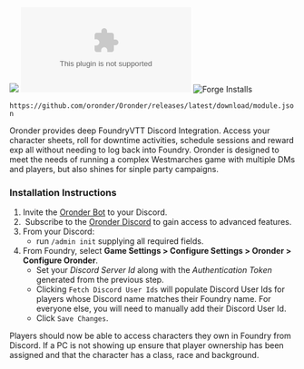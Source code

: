 ![](https://img.shields.io/badge/Foundry-v11-informational)
![Latest Release Download Count](https://img.shields.io/github/downloads/oronder/Oronder/latest/module.zip)
![Forge Installs](https://img.shields.io/badge/dynamic/json?label=Forge%20Installs&query=package.installs&suffix=%25&url=https%3A%2F%2Fforge-vtt.com%2Fapi%2Fbazaar%2Fpackage%2Foronder&colorB=4aa94a)

`https://github.com/oronder/Oronder/releases/latest/download/module.json`

Oronder provides deep FoundryVTT Discord Integration. Access your character sheets, roll for downtime activities, schedule sessions and reward exp all without needing to log back into Foundry. Oronder is designed to meet the needs of running a complex Westmarches game with multiple DMs and players, but also shines for sinple party campaigns.

### Installation Instructions

1.  Invite the [Oronder Bot](https://discord.com/oauth2/authorize?client_id=1064553830810923048&scope=bot+guilds.members.read&permissions=403761728512) to your Discord.
2.   Subscribe to the [Oronder Discord](https://discord.gg/27npDAXaCA) to gain access to advanced features.
3.  From your Discord:
    - run `/admin init` supplying all required fields.
5.  From Foundry, select **Game Settings > Configure Settings > Oronder > Configure Oronder**.
    - Set your _Discord Server Id_ along with the _Authentication Token_ generated from the previous step.
    - Clicking `Fetch Discord User Ids` will populate Discord User Ids for players whose Discord name matches their Foundry name. For everyone else, you will need to manually add their Discord User Id.
    - Click `Save Changes`.

Players should now be able to access characters they own in Foundry from Discord. If a PC is not showing up ensure that player ownership has been assigned and that the character has a class, race and background.
